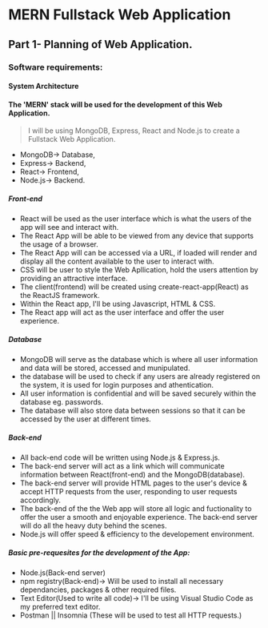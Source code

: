 # MERN Fullstack Web Application
## Part 1- Planning of Web Application.

### Software requirements:

#### System Architecture
#### The 'MERN' stack will be used for the development of this Web Application.

> I will be using MongoDB, Express, React and Node.js to create a Fullstack Web Application.
* MongoDB-> Database,
* Express-> Backend,
* React-> Frontend,
* Node.js-> Backend.

##### Front-end

* React will be used as the user interface which is what the users of the app will see and interact with.
* The React App will be able to be viewed from any device that supports the usage of a browser.
* The React App will can be accessed via a URL, if loaded will render and display all the content available to the user to interact with.
* CSS will be user to style the Web Apllication, hold the users attention by providing an attractive interface.
* The client(frontend) will be created using create-react-app(React) as the ReactJS framework.
* Within the React app, I'll be using Javascript, HTML & CSS.
* The React app will act as the user interface and offer the user experience.

##### Database
* MongoDB will serve as the database which is where all user information and data will be stored, accessed and munipulated.
* the database will be used to check if any users are already registered on the system, it is used for login purposes and athentication.
* All user information is confidential and will be saved securely within the database eg. passwords.
* The database will also store data between sessions so that it can be accessed by the user at different times.

##### Back-end
* All back-end code will be written using Node.js & Express.js.
* The back-end server will act as a link which will communicate information between React(front-end) and the MongoDB(database).
* The back-end server will provide HTML pages to the user's device & accept HTTP requests from the user, responding to user requests accordingly.
* The back-end of the the Web app will store all logic and fuctionality to offer the user a smooth and enjoyable experience. 
  The back-end server will do all the heavy duty behind the scenes.
* Node.js will offer speed & efficiency to the developement environment.

##### Basic pre-requesites for the development of the App:

* Node.js(Back-end server)
* npm registry(Back-end)-> Will be used to install all necessary dependancies, packages & other required files.
* Text Editor(Used to write all code)-> I'll be using Visual Studio Code as my preferred text editor.
* Postman || Insomnia (These will be used to test all HTTP requests.)
